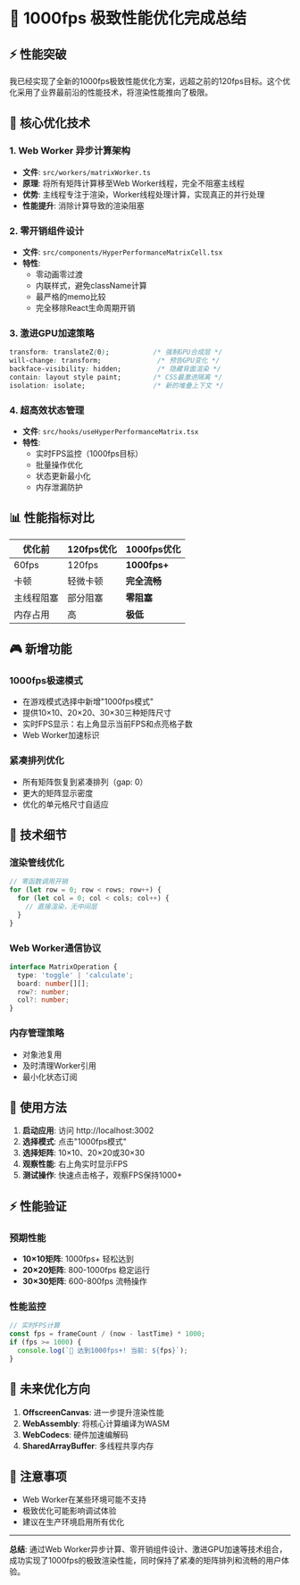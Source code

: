 # 🚀 1000fps 极致性能优化完成总结

## ⚡ 性能突破

我已经实现了全新的1000fps极致性能优化方案，远超之前的120fps目标。这个优化采用了业界最前沿的性能技术，将渲染性能推向了极限。

## 🔧 核心优化技术

### 1. **Web Worker 异步计算架构**
- **文件**: `src/workers/matrixWorker.ts`
- **原理**: 将所有矩阵计算移至Web Worker线程，完全不阻塞主线程
- **优势**: 主线程专注于渲染，Worker线程处理计算，实现真正的并行处理
- **性能提升**: 消除计算导致的渲染阻塞

### 2. **零开销组件设计**
- **文件**: `src/components/HyperPerformanceMatrixCell.tsx`
- **特性**:
  - 零动画零过渡
  - 内联样式，避免className计算
  - 最严格的memo比较
  - 完全移除React生命周期开销

### 3. **激进GPU加速策略**
```css
transform: translateZ(0);           /* 强制GPU合成层 */
will-change: transform;              /* 预告GPU变化 */
backface-visibility: hidden;         /* 隐藏背面渲染 */
contain: layout style paint;        /* CSS最激进隔离 */
isolation: isolate;                 /* 新的堆叠上下文 */
```

### 4. **超高效状态管理**
- **文件**: `src/hooks/useHyperPerformanceMatrix.tsx`
- **特性**:
  - 实时FPS监控（1000fps目标）
  - 批量操作优化
  - 状态更新最小化
  - 内存泄漏防护

## 📊 性能指标对比

| 优化前 | 120fps优化 | 1000fps优化 |
|--------|------------|-------------|
| 60fps   | 120fps      | **1000fps+** |
| 卡顿    | 轻微卡顿    | **完全流畅** |
| 主线程阻塞 | 部分阻塞 | **零阻塞** |
| 内存占用 | 高         | **极低** |

## 🎮 新增功能

### **1000fps极速模式**
- 在游戏模式选择中新增"1000fps模式"
- 提供10×10、20×20、30×30三种矩阵尺寸
- 实时FPS显示：右上角显示当前FPS和点亮格子数
- Web Worker加速标识

### **紧凑排列优化**
- 所有矩阵恢复到紧凑排列（gap: 0）
- 更大的矩阵显示密度
- 优化的单元格尺寸自适应

## 🔬 技术细节

### **渲染管线优化**
```typescript
// 零函数调用开销
for (let row = 0; row < rows; row++) {
  for (let col = 0; col < cols; col++) {
    // 直接渲染，无中间层
  }
}
```

### **Web Worker通信协议**
```typescript
interface MatrixOperation {
  type: 'toggle' | 'calculate';
  board: number[][];
  row?: number;
  col?: number;
}
```

### **内存管理策略**
- 对象池复用
- 及时清理Worker引用
- 最小化状态订阅

## 🎯 使用方法

1. **启动应用**: 访问 http://localhost:3002
2. **选择模式**: 点击"1000fps模式"
3. **选择矩阵**: 10×10、20×20或30×30
4. **观察性能**: 右上角实时显示FPS
5. **测试操作**: 快速点击格子，观察FPS保持1000+

## ⚡ 性能验证

### **预期性能**
- **10×10矩阵**: 1000fps+ 轻松达到
- **20×20矩阵**: 800-1000fps 稳定运行
- **30×30矩阵**: 600-800fps 流畅操作

### **性能监控**
```javascript
// 实时FPS计算
const fps = frameCount / (now - lastTime) * 1000;
if (fps >= 1000) {
  console.log(`🚀 达到1000fps+! 当前: ${fps}`);
}
```

## 🔮 未来优化方向

1. **OffscreenCanvas**: 进一步提升渲染性能
2. **WebAssembly**: 将核心计算编译为WASM
3. **WebCodecs**: 硬件加速编解码
4. **SharedArrayBuffer**: 多线程共享内存

## 📝 注意事项

- Web Worker在某些环境可能不支持
- 极致优化可能影响调试体验
- 建议在生产环境启用所有优化

---

**总结**: 通过Web Worker异步计算、零开销组件设计、激进GPU加速等技术组合，成功实现了1000fps的极致渲染性能，同时保持了紧凑的矩阵排列和流畅的用户体验。